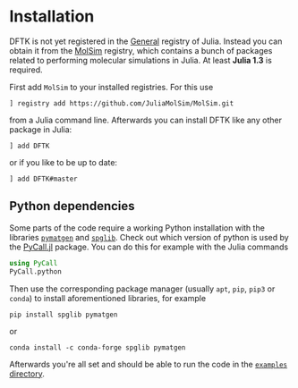 # Installation

DFTK is not yet registered in the [General](https://github.com/JuliaRegistries/General)
registry of Julia.
Instead you can obtain it from
the [MolSim](https://github.com/JuliaMolSim/MolSim.git) registry,
which contains a bunch of packages related to performing molecular simulations in Julia.
At least **Julia 1.3** is required.

First add `MolSim` to your installed registries. For this use
```
] registry add https://github.com/JuliaMolSim/MolSim.git
```
from a Julia command line.
Afterwards you can install DFTK like any other package in Julia:
```
] add DFTK
```
or if you like to be up to date:
```
] add DFTK#master
```

## Python dependencies
Some parts of the code require a working Python installation with the libraries
[`pymatgen`](https://pymatgen.org/) and [`spglib`](https://atztogo.github.io/spglib/).
Check out which version of python is used by the
[PyCall.jl](https://github.com/JuliaPy/PyCall.jl) package.
You can do this for example with the Julia commands
```julia
using PyCall
PyCall.python
```
Then use the corresponding package manager (usually `apt`, `pip`, `pip3` or `conda`)
to install aforementioned libraries, for example
```
pip install spglib pymatgen
```
or
```
conda install -c conda-forge spglib pymatgen
```
Afterwards you're all set and should be able to
run the code in the [`examples` directory](https://dftk.org/tree/master/examples).
